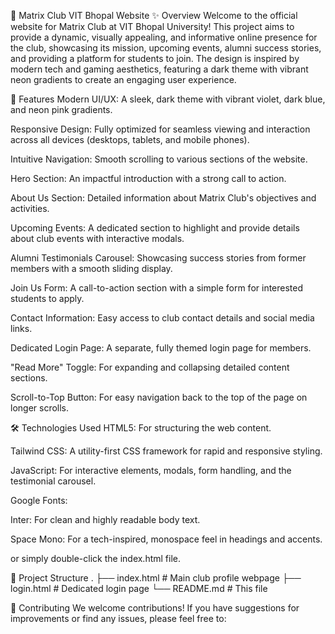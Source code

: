 🚀 Matrix Club VIT Bhopal Website
✨ Overview
Welcome to the official website for Matrix Club at VIT Bhopal University! This project aims to provide a dynamic, visually appealing, and informative online presence for the club, showcasing its mission, upcoming events, alumni success stories, and providing a platform for students to join. The design is inspired by modern tech and gaming aesthetics, featuring a dark theme with vibrant neon gradients to create an engaging user experience.

🌟 Features
Modern UI/UX: A sleek, dark theme with vibrant violet, dark blue, and neon pink gradients.

Responsive Design: Fully optimized for seamless viewing and interaction across all devices (desktops, tablets, and mobile phones).

Intuitive Navigation: Smooth scrolling to various sections of the website.

Hero Section: An impactful introduction with a strong call to action.

About Us Section: Detailed information about Matrix Club's objectives and activities.

Upcoming Events: A dedicated section to highlight and provide details about club events with interactive modals.

Alumni Testimonials Carousel: Showcasing success stories from former members with a smooth sliding display.

Join Us Form: A call-to-action section with a simple form for interested students to apply.

Contact Information: Easy access to club contact details and social media links.

Dedicated Login Page: A separate, fully themed login page for members.

"Read More" Toggle: For expanding and collapsing detailed content sections.

Scroll-to-Top Button: For easy navigation back to the top of the page on longer scrolls.

🛠️ Technologies Used
HTML5: For structuring the web content.

Tailwind CSS: A utility-first CSS framework for rapid and responsive styling.

JavaScript: For interactive elements, modals, form handling, and the testimonial carousel.

Google Fonts:

Inter: For clean and highly readable body text.

Space Mono: For a tech-inspired, monospace feel in headings and accents.

or simply double-click the index.html file.

📂 Project Structure
.
├── index.html          # Main club profile webpage
├── login.html          # Dedicated login page
└── README.md           # This file

🤝 Contributing
We welcome contributions! If you have suggestions for improvements or find any issues, please feel free to:

